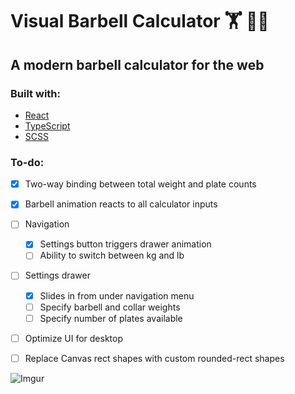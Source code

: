 # Visual Barbell Calculator 🏋 🏋️‍♀️

## A modern barbell calculator for the web

### Built with:

- [React](https://reactjs.org/)
- [TypeScript](https://www.typescriptlang.org/)
- [SCSS](https://sass-lang.com/)

### To-do:

- [x] Two-way binding between total weight and plate counts
- [x] Barbell animation reacts to all calculator inputs
- [ ] Navigation
  - [x] Settings button triggers drawer animation
  - [ ] Ability to switch between kg and lb
- [ ] Settings drawer
  - [x] Slides in from under navigation menu
  - [ ] Specify barbell and collar weights
  - [ ] Specify number of plates available
- [ ] Optimize UI for desktop
- [ ] Replace Canvas rect shapes with custom rounded-rect shapes


![Imgur](https://i.imgur.com/IyQgybQ.png)
